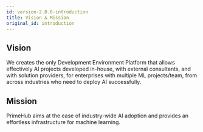 ```yaml
---
id: version-2.0.0-introduction
title: Vision & Mission
original_id: introduction
---
```


## Vision
We creates the only Development Environment Platform that allows effectively AI projects developed in-house, with external consultants, and with solution providers, for enterprises with multiple ML projects/team, from across industries who need to deploy AI successfully.

## Mission
PrimeHub aims at the ease of industry-wide AI adoption and provides an effortless infrastructure for machine learning.